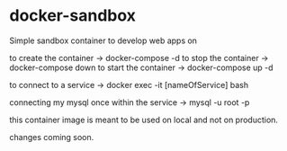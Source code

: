 # docker-sandbox
Simple sandbox container to develop web apps on

to create the container -> docker-compose -d
to stop the container -> docker-compose down
to start the container -> docker-compose up -d

to connect to a service -> docker exec -it [nameOfService] bash

connecting my mysql once within the service -> mysql -u root -p

this container image is meant to be used on local and not on production.

changes coming soon. 


